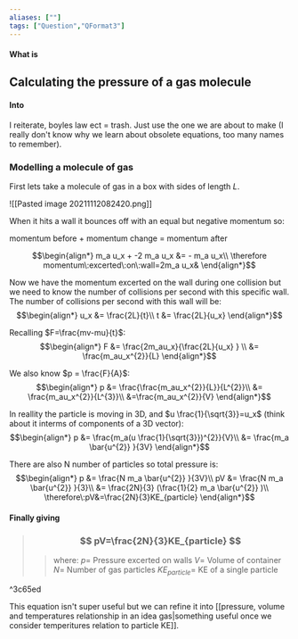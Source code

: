 ```yaml
---
aliases: [""]
tags: ["Question","QFormat3"]
---
```


#### What is
## Calculating the pressure of a gas molecule
#### Into
I reiterate, boyles law ect = trash. Just use the one we are about to make (I really don't know why we learn about obsolete equations, too many names to remember).

### Modelling a molecule of gas

First lets take a molecule of gas in a box with sides of length $L$.

![[Pasted image 20211112082420.png]]

When it hits a wall it bounces off with an equal but negative momentum so:

momentum before + momentum change = momentum after

$$\begin{align*}
   m_a u_x + -2 m_a u_x &= - m_a u_x\\
 \therefore momentum\:excerted\:on\:wall=2m_a u_x&  
\end{align*}$$

Now we have the momentum excerted on the wall during one collision but we need to know the number of collisions per second with this specific wall. The number of collisions per second with this wall will be:
$$\begin{align*}
   u_x &= \frac{2L}{t}\\
t &= \frac{2L}{u_x} 
\end{align*}$$

Recalling $F=\frac{mv-mu}{t}$:
$$\begin{align*}
   F &= \frac{2m_au_x}{\frac{2L}{u_x} } \\
&= \frac{m_au_x^{2}}{L}
\end{align*}$$

We also know $p = \frac{F}{A}$:
$$\begin{align*}
   p &= \frac{\frac{m_au_x^{2}}{L}}{L^{2}}\\
&= \frac{m_au_x^{2}}{L^{3}}\\
&=\frac{m_au_x^{2}}{V}
\end{align*}$$

In reallity the particle is moving in 3D, and $u \frac{1}{\sqrt{3}}=u_x$ (think about it interms of components of a 3D vector):
$$\begin{align*}
   p &= \frac{m_a(u \frac{1}{\sqrt{3}})^{2}}{V}\\
&= \frac{m_a \bar{u^{2}} }{3V}
\end{align*}$$

There are also N number of particles so total pressure is:
$$\begin{align*}
   p &= \frac{N m_a \bar{u^{2}} }{3V}\\
pV &= \frac{N m_a \bar{u^{2}} }{3}\\
&= \frac{2N}{3} (\frac{1}{2}  m_a \bar{u^{2}} )\\
\therefore\:pV&=\frac{2N}{3}KE_{particle}
\end{align*}$$

#### Finally giving

> ### $$ pV=\frac{2N}{3}KE_{particle} $$ 
>> where:
>> $p=$ Pressure excerted on walls
>> $V=$ Volume of container
>> $N=$ Number of gas particles
>> $KE_{particle}=$ KE of a single particle

^3c65ed

This equation isn't super useful but we can refine it into [[pressure, volume and temperatures relationship in an idea gas|something useful once we consider temperitures relation to particle KE]].